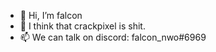 - 👋 Hi, I’m falcon
- 👀 I think that crackpixel is shit.
- 📫 We can talk on discord: falcon_nwo#6969
